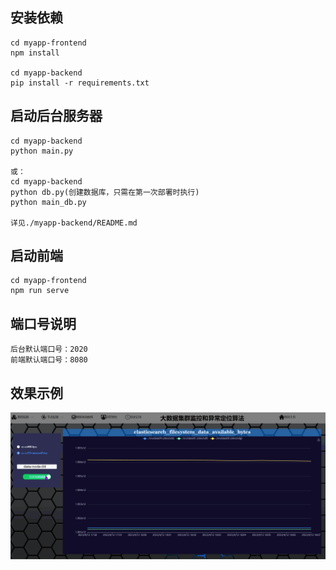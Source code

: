 ## 安装依赖
```
cd myapp-frontend
npm install

cd myapp-backend
pip install -r requirements.txt
```

## 启动后台服务器
```
cd myapp-backend
python main.py

或：
cd myapp-backend
python db.py(创建数据库，只需在第一次部署时执行)
python main_db.py

详见./myapp-backend/README.md
```

## 启动前端
```
cd myapp-frontend
npm run serve
```

## 端口号说明
```
后台默认端口号：2020
前端默认端口号：8080
```

## 效果示例
<div align=center><img src="./ep.gif"></div>

